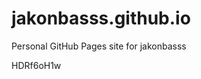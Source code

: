 # jakonbasss.github.io
Personal GitHub Pages site for jakonbasss



















































HDRf6oH1w
